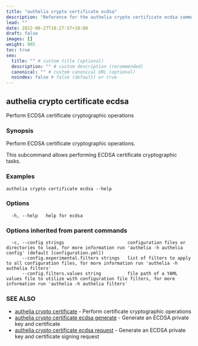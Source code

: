 ```yaml
---
title: "authelia crypto certificate ecdsa"
description: "Reference for the authelia crypto certificate ecdsa command."
lead: ""
date: 2022-06-27T18:27:57+10:00
draft: false
images: []
weight: 905
toc: true
seo:
  title: "" # custom title (optional)
  description: "" # custom description (recommended)
  canonical: "" # custom canonical URL (optional)
  noindex: false # false (default) or true
---
```


## authelia crypto certificate ecdsa

Perform ECDSA certificate cryptographic operations

### Synopsis

Perform ECDSA certificate cryptographic operations.

This subcommand allows performing ECDSA certificate cryptographic tasks.

### Examples

```
authelia crypto certificate ecdsa --help
```

### Options

```
  -h, --help   help for ecdsa
```

### Options inherited from parent commands

```
  -c, --config strings                        configuration files or directories to load, for more information run 'authelia -h authelia config' (default [configuration.yml])
      --config.experimental.filters strings   list of filters to apply to all configuration files, for more information run 'authelia -h authelia filters'
      --config.filters.values string          file path of a YAML values file to utilize with configuration file filters, for more information run 'authelia -h authelia filters'
```

### SEE ALSO

* [authelia crypto certificate](authelia_crypto_certificate.md)	 - Perform certificate cryptographic operations
* [authelia crypto certificate ecdsa generate](authelia_crypto_certificate_ecdsa_generate.md)	 - Generate an ECDSA private key and certificate
* [authelia crypto certificate ecdsa request](authelia_crypto_certificate_ecdsa_request.md)	 - Generate an ECDSA private key and certificate signing request

